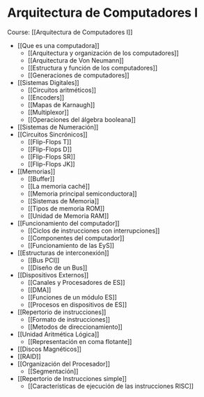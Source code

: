 # Arquitectura de Computadores I

Course: [[Arquitectura de Computadores I]]

- [[Que es una computadora]]
	- [[Arquitectura y organización de los computadores]]
	- [[Arquitectura de Von Neumann]]
	- [[Estructura y función de los computadores]]
	- [[Generaciones de computadores]]
- [[Sistemas Digitales]]
	- [[Circuitos aritméticos]]
	- [[Encoders]]
	- [[Mapas de Karnaugh]]
	- [[Multiplexor]]
	- [[Operaciones del álgebra booleana]]
- [[Sistemas de Numeración]]
- [[Circuitos Sincrónicos]]
	- [[Flip-Flops T]]
	- [[Flip-Flops D]]
	- [[Flip-Flops SR]]
	- [[Flip-Flops JK]]
- [[Memorias]]
	- [[Buffer]]
	- [[La memoria caché]]
	- [[Memoria principal semiconductora]]
	- [[Sistemas de Memoria]]
	- [[Tipos de memoria ROM]]
	- [[Unidad de Memoria RAM]]
- [[Funcionamiento del computador]]
	- [[Ciclos de instrucciones con interrupciones]]
	- [[Componentes del computador]]
	- [[Funcionamiento de las EyS]]
- [[Estructuras de interconexión]]
	- [[Bus PCI]]
	- [[Diseño de un Bus]]
- [[Dispositivos Externos]]
	- [[Canales y Procesadores de ES]]
	- [[DMA]]
	- [[Funciones de un módulo ES]]
	- [[Procesos en dispositivos de ES]]
- [[Repertorio de instrucciones]]
	- [[Formato de instrucciones]]
	- [[Metodos de direccionamiento]]
- [[Unidad Aritmética Lógica]]
	- [[Representación en coma flotante]]
- [[Discos Magnéticos]]
- [[RAID]]
- [[Organización del Procesador]]
	- [[Segmentación]]
- [[Repertorio de Instrucciones simple]]
	- [[Características de ejecución de las instrucciones RISC]]
